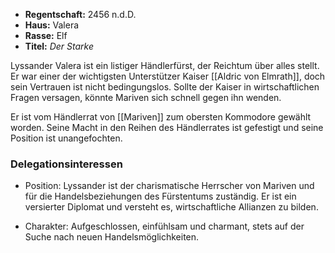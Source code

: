 - **Regentschaft:** 2456 n.d.D.
- **Haus:** Valera
- **Rasse:** Elf
- **Titel:** _Der Starke_

Lyssander Valera ist ein listiger Händlerfürst, der Reichtum über alles stellt. Er war einer der wichtigsten Unterstützer Kaiser [[Aldric von Elmrath]], doch sein Vertrauen ist nicht bedingungslos. Sollte der Kaiser in wirtschaftlichen Fragen versagen, könnte Mariven sich schnell gegen ihn wenden.

Er ist vom Händlerrat von [[Mariven]] zum obersten Kommodore gewählt worden. Seine Macht in den Reihen des Händlerrates ist gefestigt und seine Position ist unangefochten.

### Delegationsinteressen
- Position: Lyssander ist der charismatische Herrscher von Mariven und für die Handelsbeziehungen des Fürstentums zuständig. Er ist ein versierter Diplomat und versteht es, wirtschaftliche Allianzen zu bilden.
* Charakter: Aufgeschlossen, einfühlsam und charmant, stets auf der Suche nach neuen Handelsmöglichkeiten.
